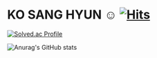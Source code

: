 # KO SANG HYUN ☺️ [![Hits](https://hits.seeyoufarm.com/api/count/incr/badge.svg?url=https%3A%2F%2Fgithub.com%2Fkkosang&count_bg=%230596F5&title_bg=%23040405&icon=&icon_color=%23E7E7E7&title=hits&edge_flat=false)](https://hits.seeyoufarm.com)
[![Solved.ac Profile](http://mazassumnida.wtf/api/v2/generate_badge?boj=tyui13)](https://solved.ac/tyui13/)

![Anurag's GitHub stats](https://github-readme-stats.vercel.app/api?username=kkosang&hide=contribs,prs&show_icons=true&theme=테마)
